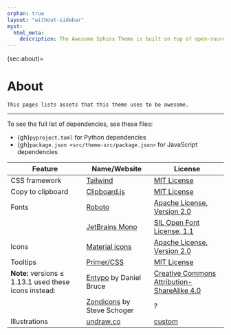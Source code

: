 ```yaml
---
orphan: true
layout: "without-sidebar"
myst:
  html_meta:
    description: The Awesome Sphinx Theme is built on top of open-source assets. Click to learn more.
---
```


(sec:about)=

# About

```{rst-class} lead
This pages lists assets that this theme uses to be awesome.
```

---

To see the full list of dependencies, see these files:

- {gh}`pyproject.toml` for Python dependencies
- {gh}`package.json <src/theme-src/package.json>` for JavaScript dependencies

<!-- vale Awesome.SpellCheck = NO -->
<!-- vale 18F.UnexpandedAcronyms = NO -->

| Feature                                               | Name/Website                                                             | License                                                                                      |
| ----------------------------------------------------- | ------------------------------------------------------------------------ | -------------------------------------------------------------------------------------------- |
| CSS framework                                         | [Tailwind](https://tailwindcss.com/)                                     | [MIT License](https://github.com/tailwindlabs/tailwindcss/blob/master/LICENSE)               |
| Copy to clipboard                                     | [Clipboard.js](https://clipboardjs.com/)                                 | [MIT License](https://github.com/zenorocha/clipboard.js/blob/master/LICENSE)                 |
| Fonts                                                 | [Roboto](https://github.com/googlefonts/roboto)                          | [Apache License, Version 2.0]                                                                |
|                                                       | [JetBrains Mono](https://github.com/JetBrains/JetBrainsMono/)            | [SIL Open Font License, 1.1](https://github.com/JetBrains/JetBrainsMono/blob/master/OFL.txt) |
| Icons                                                 | [Material icons](https://fonts.google.com/icons?selected=Material+Icons) | [Apache License, Version 2.0]                                                                |
| Tooltips                                              | [Primer/CSS](https://primer.style/css/)                                  | [MIT License](https://github.com/primer/css/blob/main/LICENSE)                               |
| **Note:** versions ≤ 1.13.1 used these icons instead: | [Entypo](http://www.entypo.com) by Daniel Bruce                          | [Creative Commons Attribution-ShareAlike 4.0]                                                |
|                                                       | [Zondicons](http://www.zondicons.com) by Steve Schoger                   | ?                                                                                            |
| Illustrations                                         | [undraw.co](https://undraw.co)                                           | [custom](https://undraw.co/license)                                                          |

<!-- vale Awesome.SpellCheck = YES -->
<!-- vale 18F.UnexpandedAcronyms = YES -->

[creative commons attribution-sharealike 4.0]: https://creativecommons.org/licenses/by-sa/4.0/legalcode
[apache license, version 2.0]: https://www.apache.org/licenses/LICENSE-2.0.html

